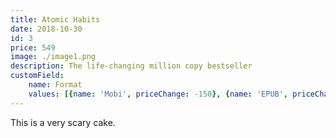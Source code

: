 ```yaml
---
title: Atomic Habits
date: 2018-10-30
id: 3
price: 549
image: ./image1.png
description: The life-changing million copy bestseller
customField: 
    name: Format
    values: [{name: 'Mobi', priceChange: -150}, {name: 'EPUB', priceChange: -150}, {name: 'PDF', priceChange: -150}, {name: 'Paper back', priceChange: 0}]
---
```


This is a very scary cake.
